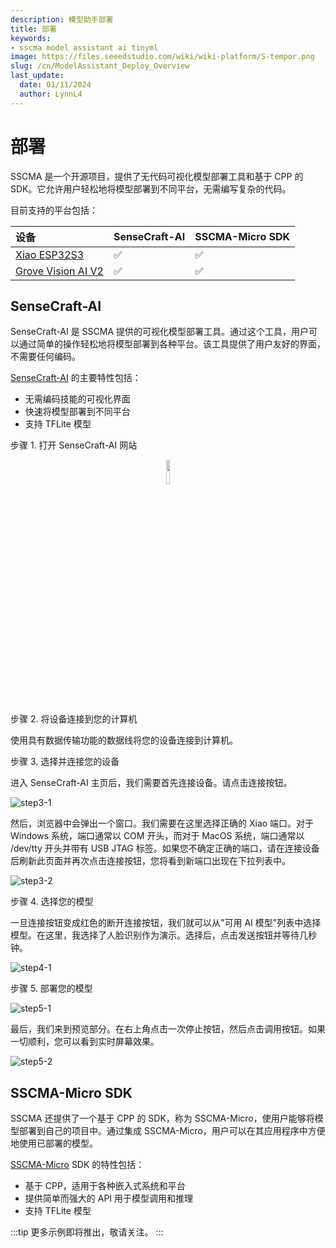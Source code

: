 ```yaml
---
description: 模型助手部署
title: 部署
keywords:
- sscma model assistant ai tinyml 
image: https://files.seeedstudio.com/wiki/wiki-platform/S-tempor.png
slug: /cn/ModelAssistant_Deploy_Overview
last_update:
  date: 01/11/2024
  author: LynnL4
---
```


# 部署

SSCMA 是一个开源项目，提供了无代码可视化模型部署工具和基于 CPP 的 SDK。它允许用户轻松地将模型部署到不同平台，无需编写复杂的代码。

目前支持的平台包括：

| 设备 | SenseCraft-AI | SSCMA-Micro SDK |
| :--- | :--- | :--- |
| [Xiao ESP32S3](https://www.seeedstudio.com/XIAO-ESP32S3-Sense-p-5639.html) | ✅ | ✅ |
| [Grove Vision AI V2](https://www.seeedstudio.com/Grove-Vision-AI-Module-p-5457.html) | ✅ | ✅ |

## SenseCraft-AI

SenseCraft-AI 是 SSCMA 提供的可视化模型部署工具。通过这个工具，用户可以通过简单的操作轻松地将模型部署到各种平台。该工具提供了用户友好的界面，不需要任何编码。

[SenseCraft-AI](https://seeed-studio.github.io/SenseCraft-Web-Toolkit/) 的主要特性包括：

- 无需编码技能的可视化界面
- 快速将模型部署到不同平台
- 支持 TFLite 模型

步骤 1. 打开 SenseCraft-AI 网站

<div align="center">
  <a href="https://seeed-studio.github.io/SenseCraft-Web-Toolk"><img width="10%" src="https://files.seeedstudio.com/sscma/docs/images/SSCMA-Hero.png"/></a>
</div>

步骤 2. 将设备连接到您的计算机

使用具有数据传输功能的数据线将您的设备连接到计算机。

步骤 3. 选择并连接您的设备

进入 SenseCraft-AI 主页后，我们需要首先连接设备。请点击连接按钮。

![step3-1](https://files.seeedstudio.com/sscma/docs/static/deploy/step3-1.png)

然后，浏览器中会弹出一个窗口。我们需要在这里选择正确的 Xiao 端口。对于 Windows 系统，端口通常以 COM 开头，而对于 MacOS 系统，端口通常以 /dev/tty 开头并带有 USB JTAG 标签。如果您不确定正确的端口，请在连接设备后刷新此页面并再次点击连接按钮，您将看到新端口出现在下拉列表中。

![step3-2](https://files.seeedstudio.com/sscma/docs/static/deploy/step3-2.png)

步骤 4. 选择您的模型

一旦连接按钮变成红色的断开连接按钮，我们就可以从"可用 AI 模型"列表中选择模型。在这里，我选择了人脸识别作为演示。选择后，点击发送按钮并等待几秒钟。

![step4-1](https://files.seeedstudio.com/sscma/docs/static/deploy/step4-1.png)

步骤 5. 部署您的模型

![step5-1](https://files.seeedstudio.com/sscma/docs/static/deploy/step5-1.png)

最后，我们来到预览部分。在右上角点击一次停止按钮，然后点击调用按钮。如果一切顺利，您可以看到实时屏幕效果。

![step5-2](https://files.seeedstudio.com/sscma/docs/static/deploy/step5-2.png)

## SSCMA-Micro SDK

SSCMA 还提供了一个基于 CPP 的 SDK，称为 SSCMA-Micro，使用户能够将模型部署到自己的项目中。通过集成 SSCMA-Micro，用户可以在其应用程序中方便地使用已部署的模型。

[SSCMA-Micro](https://github.com/Seeed-Studio/SSCMA-Micro) SDK 的特性包括：

- 基于 CPP，适用于各种嵌入式系统和平台
- 提供简单而强大的 API 用于模型调用和推理
- 支持 TFLite 模型


:::tip
更多示例即将推出，敬请关注。
:::